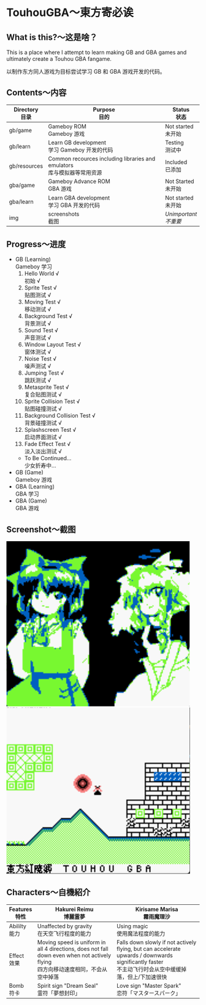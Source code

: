 # TouhouGBA～東方寄必诶

## What is this?～这是啥？
This is a place where I attempt to learn making GB and GBA games and ultimately create a Touhou GBA fangame.

以制作东方同人游戏为目标尝试学习 GB 和 GBA 游戏开发的代码。

## Contents～内容
|Directory<br/>目录|Purpose<br/>目的|Status<br/>状态|
|-------|-------|-------|
|gb/game|Gameboy ROM<br/>Gameboy 游戏|Not started<br/>未开始|
|gb/learn|Learn GB development<br/>学习 Gameboy 开发的代码|Testing<br/>测试中|
|gb/resources|Common recources including libraries and emulators<br/>库与模拟器等常用资源|Included<br/>已添加|
|gba/game|Gameboy Advance ROM<br/>GBA 游戏|Not Started<br/>未开始|
|gba/learn|Learn GBA development<br/>学习 GBA 开发的代码|Not started<br/>未开始|
|img|screenshots<br/>截图|*Unimportant*<br/>*不重要*|

## Progress～进度
- GB (Learning)<br/>Gameboy 学习
  1. Hello World √<br/>初始 √
  2. Sprite Test √<br/>贴图测试 √
  3. Moving Test √<br/>移动测试 √
  4. Background Test √<br/>背景测试 √
  5. Sound Test √<br/>声音测试 √
  6. Window Layout Test √<br/>窗体测试 √
  7. Noise Test √<br/>噪声测试 √
  8. Jumping Test √<br/>跳跃测试 √
  9. Metasprite Test √<br/>复合贴图测试 √
  10. Sprite Collision Test √<br/>贴图碰撞测试 √
  11. Background Collision Test √<br/>背景碰撞测试 √
  12. Splashscreen Test √<br/>启动界面测试 √
  13. Fade Effect Test √<br/>淡入淡出测试 √
  - To Be Continued...<br/>少女折寿中...
- GB (Game)<br/>Gameboy 游戏
- GBA (Learning)<br/>GBA 学习
- GBA (Game)<br/>GBA 游戏
## Screenshot～截图
![splash.png](img/splash.png)
![test.png](img/test.png)

## Characters～自機紹介
|Features<br/>特性|Hakurei Reimu<br/>博麗霊夢|Kirisame Marisa<br/>霧雨魔理沙|
|--------|-------------|---------------|
|Abililty<br/>能力|Unaffected by gravity<br/>在天空飞行程度的能力|Using magic<br/>使用魔法程度的能力|
|Effect<br/>效果|Moving speed is uniform in all 4 directions, does not fall down even when not actively flying<br/>四方向移动速度相同，不会从空中掉落|Falls down slowly if not actively flying, but can accelerate upwards / downwards significantly faster<br/>不主动飞行时会从空中缓缓掉落，但上/下加速很快|
|Bomb<br/>符卡|Spirit sign "Dream Seal"<br/>霊符「夢想封印」|Love sign "Master Spark"<br/>恋符「マスタースパーク」|